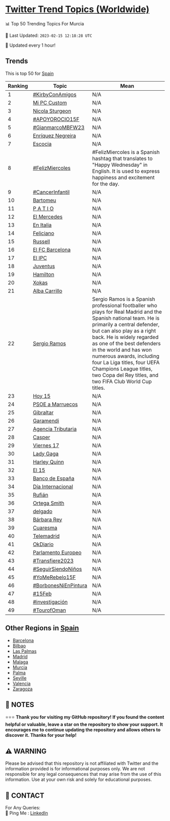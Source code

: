 [Twitter Trend Topics (Worldwide)](https://github.com/ErcinDedeoglu/Twitter-Trend-Topics)
==========


📊 Top 50 Trending Topics For Murcia

📆 Last Updated: `2023-02-15 12:18:28 UTC`

🔧 Updated every 1 hour!


## Trends

This is top 50 for [Spain](</Spain>)

| Ranking | Topic | Mean |
| ------- | ------------ | ------------ |
| 1 | [#KirbyConAmigos](http://twitter.com/search?q=%23KirbyConAmigos) | N/A |
| 2 | [Mi PC Custom](http://twitter.com/search?q=Mi+PC+Custom) | N/A |
| 3 | [Nicola Sturgeon](http://twitter.com/search?q=Nicola+Sturgeon) | N/A |
| 4 | [#APOYOROCIO15F](http://twitter.com/search?q=%23APOYOROCIO15F) | N/A |
| 5 | [#GianmarcoMBFW23](http://twitter.com/search?q=%23GianmarcoMBFW23) | N/A |
| 6 | [Enríquez Negreira](http://twitter.com/search?q=Enr%c3%adquez+Negreira) | N/A |
| 7 | [Escocia](http://twitter.com/search?q=Escocia) | N/A |
| 8 | [#FelizMiercoles](http://twitter.com/search?q=%23FelizMiercoles) | #FelizMiercoles is a Spanish hashtag that translates to "Happy Wednesday" in English. It is used to express happiness and excitement for the day. |
| 9 | [#CancerInfantil](http://twitter.com/search?q=%23CancerInfantil) | N/A |
| 10 | [Bartomeu](http://twitter.com/search?q=Bartomeu) | N/A |
| 11 | [P A T I O](http://twitter.com/search?q=P+A+T+I+O) | N/A |
| 12 | [El Mercedes](http://twitter.com/search?q=El+Mercedes) | N/A |
| 13 | [En Italia](http://twitter.com/search?q=En+Italia) | N/A |
| 14 | [Feliciano](http://twitter.com/search?q=Feliciano) | N/A |
| 15 | [Russell](http://twitter.com/search?q=Russell) | N/A |
| 16 | [El FC Barcelona](http://twitter.com/search?q=El+FC+Barcelona) | N/A |
| 17 | [El IPC](http://twitter.com/search?q=El+IPC) | N/A |
| 18 | [Juventus](http://twitter.com/search?q=Juventus) | N/A |
| 19 | [Hamilton](http://twitter.com/search?q=Hamilton) | N/A |
| 20 | [Xokas](http://twitter.com/search?q=Xokas) | N/A |
| 21 | [Alba Carrillo](http://twitter.com/search?q=Alba+Carrillo) | N/A |
| 22 | [Sergio Ramos](http://twitter.com/search?q=Sergio+Ramos) | Sergio Ramos is a Spanish professional footballer who plays for Real Madrid and the Spanish national team. He is primarily a central defender, but can also play as a right back. He is widely regarded as one of the best defenders in the world and has won numerous awards, including four La Liga titles, four UEFA Champions League titles, two Copa del Rey titles, and two FIFA Club World Cup titles. |
| 23 | [Hoy 15](http://twitter.com/search?q=Hoy+15) | N/A |
| 24 | [PSOE a Marruecos](http://twitter.com/search?q=PSOE+a+Marruecos) | N/A |
| 25 | [Gibraltar](http://twitter.com/search?q=Gibraltar) | N/A |
| 26 | [Garamendi](http://twitter.com/search?q=Garamendi) | N/A |
| 27 | [Agencia Tributaria](http://twitter.com/search?q=Agencia+Tributaria) | N/A |
| 28 | [Casper](http://twitter.com/search?q=Casper) | N/A |
| 29 | [Viernes 17](http://twitter.com/search?q=Viernes+17) | N/A |
| 30 | [Lady Gaga](http://twitter.com/search?q=Lady+Gaga) | N/A |
| 31 | [Harley Quinn](http://twitter.com/search?q=Harley+Quinn) | N/A |
| 32 | [El 15](http://twitter.com/search?q=El+15) | N/A |
| 33 | [Banco de España](http://twitter.com/search?q=Banco+de+Espa%c3%b1a) | N/A |
| 34 | [Día Internacional](http://twitter.com/search?q=D%c3%ada+Internacional) | N/A |
| 35 | [Rufián](http://twitter.com/search?q=Rufi%c3%a1n) | N/A |
| 36 | [Ortega Smith](http://twitter.com/search?q=Ortega+Smith) | N/A |
| 37 | [delgado](http://twitter.com/search?q=delgado) | N/A |
| 38 | [Bárbara Rey](http://twitter.com/search?q=B%c3%a1rbara+Rey) | N/A |
| 39 | [Cuaresma](http://twitter.com/search?q=Cuaresma) | N/A |
| 40 | [Telemadrid](http://twitter.com/search?q=Telemadrid) | N/A |
| 41 | [OkDiario](http://twitter.com/search?q=OkDiario) | N/A |
| 42 | [Parlamento Europeo](http://twitter.com/search?q=Parlamento+Europeo) | N/A |
| 43 | [#Transfiere2023](http://twitter.com/search?q=%23Transfiere2023) | N/A |
| 44 | [#SeguirSiendoNiños](http://twitter.com/search?q=%23SeguirSiendoNi%c3%b1os) | N/A |
| 45 | [#YoMeRebelo15F](http://twitter.com/search?q=%23YoMeRebelo15F) | N/A |
| 46 | [#BorbonesNiEnPintura](http://twitter.com/search?q=%23BorbonesNiEnPintura) | N/A |
| 47 | [#15Feb](http://twitter.com/search?q=%2315Feb) | N/A |
| 48 | [#investigación](http://twitter.com/search?q=%23investigaci%c3%b3n) | N/A |
| 49 | [#TourofOman](http://twitter.com/search?q=%23TourofOman) | N/A |



## Other Regions in [Spain](</Spain>)

* [Barcelona](</Spain/Barcelona.md>)
* [Bilbao](</Spain/Bilbao.md>)
* [Las Palmas](</Spain/Las Palmas.md>)
* [Madrid](</Spain/Madrid.md>)
* [Malaga](</Spain/Malaga.md>)
* [Murcia](</Spain/Murcia.md>)
* [Palma](</Spain/Palma.md>)
* [Seville](</Spain/Seville.md>)
* [Valencia](</Spain/Valencia.md>)
* [Zaragoza](</Spain/Zaragoza.md>)



## 📝 NOTES

⭐⭐⭐ **Thank you for visiting my GitHub repository! If you found the content helpful or valuable, leave a star on the repository to show your support. It encourages me to continue updating the repository and allows others to discover it. Thanks for your help!**


## ⚠️ WARNING

Please be advised that this repository is not affiliated with Twitter and the information provided is for informational purposes only. We are not responsible for any legal consequences that may arise from the use of this information. Use at your own risk and solely for educational purposes.


## 📨 CONTACT

 For Any Queries:  
            🏓 Ping Me : [LinkedIn](https://www.linkedin.com/in/ercindedeoglu/)
